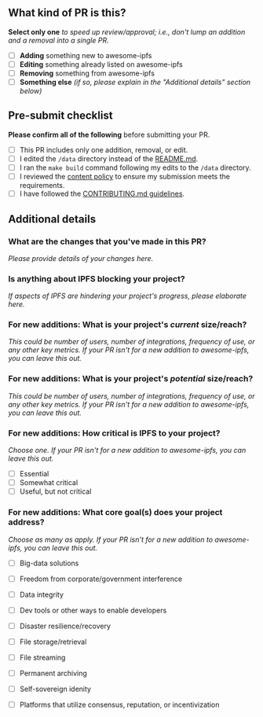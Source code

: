 ## What kind of PR is this?
**Select only one** *to speed up review/approval; i.e., don't lump an addition and a removal into a single PR.*

- [ ] **Adding** something new to awesome-ipfs
- [ ] **Editing** something already listed on awesome-ipfs
- [ ] **Removing** something from awesome-ipfs
- [ ] **Something else** *(if so, please explain in the "Additional details" section below)*

<!-- If your change is not listed above, please remove the checklist bellow. -->

## Pre-submit checklist
**Please confirm all of the following** before submitting your PR.

- [ ] This PR includes only one addition, removal, or edit.
- [ ] I edited the `/data` directory instead of the [README.md](https://github.com/ipfs/awesome-ipfs/blob/master/README.md).
- [ ] I ran the `make build` command following my edits to the `/data` directory.
- [ ] I reviewed the [content policy](https://github.com/ipfs/awesome-ipfs/blob/master/POLICY.md) to ensure my submission meets the requirements.
- [ ] I have followed the [CONTRIBUTING.md guidelines](https://github.com/ipfs/awesome-ipfs/blob/master/CONTRIBUTING.md).

## Additional details

### What are the changes that you've made in this PR?
*Please provide details of your changes here.*

### Is anything about IPFS blocking your project?
*If aspects of IPFS are hindering your project's progress, please elaborate here.*

### For new additions: What is your project's *current* size/reach?
*This could be number of users, number of integrations, frequency of use, or any other key metrics. If your PR isn't for a new addition to awesome-ipfs, you can leave this out.*

### For new additions: What is your project's *potential* size/reach?
*This could be number of users, number of integrations, frequency of use, or any other key metrics. If your PR isn't for a new addition to awesome-ipfs, you can leave this out.*

### For new additions: How critical is IPFS to your project?
*Choose one. If your PR isn't for a new addition to awesome-ipfs, you can leave this out.*
- [ ] Essential
- [ ] Somewhat critical
- [ ] Useful, but not critical

### For new additions: What core goal(s) does your project address?
*Choose as many as apply. If your PR isn't for a new addition to awesome-ipfs, you can leave this out.*
- [ ] Big-data solutions
- [ ] Freedom from corporate/government interference
- [ ] Data integrity
- [ ] Dev tools or other ways to enable developers
- [ ] Disaster resilience/recovery
- [ ] File storage/retrieval
- [ ] File streaming
- [ ] Permanent archiving
- [ ] Self-sovereign idenity
- [ ] Platforms that utilize consensus, reputation, or incentivization


